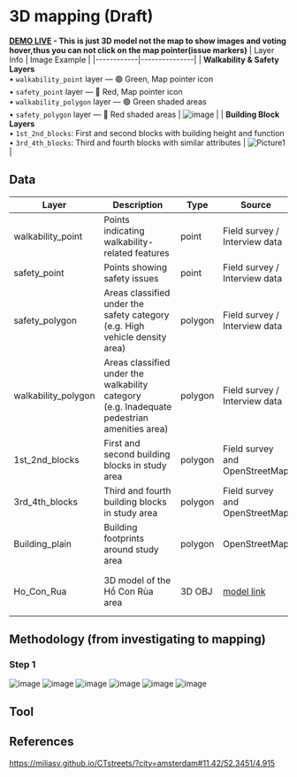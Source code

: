 # 3D mapping (Draft) 
**[DEMO LIVE](https://alicepham01.github.io/HCR-3D-Visualization/) - This is just 3D model not the map to show images and voting hover,thus you can not click on the map pointer(issue markers)**
| Layer Info | Image Example |
|------------|---------------|
| **Walkability & Safety Layers**<br>• `walkability_point` layer — 🟢 Green, Map pointer icon<br>• `safety_point` layer — 🔴 Red, Map pointer icon<br>• `walkability_polygon` layer — 🟢 Green shaded areas<br>• `safety_polygon` layer — 🔴 Red shaded areas | ![image](https://github.com/user-attachments/assets/71fdf0de-9daf-4d31-a824-093e792a8d76) |
| **Building Block Layers**<br>• `1st_2nd_blocks`: First and second blocks with building height and function<br>• `3rd_4th_blocks`: Third and fourth blocks with similar attributes | ![Picture1](https://github.com/user-attachments/assets/13e91a51-8fb2-4afc-b715-76ff810bea5d) |


## Data  
| Layer               | Description                                                                                 | Type     | Source                                                                                                                                                                                                                                                                       | Attributes                                 |
|---------------------|---------------------------------------------------------------------------------------------|----------|-------------------------------------------------------------------------------------------------------------------------------------------------------------------------------------------------------------------------------------------------------------------------------|--------------------------------------------|
| walkability_point   | Points indicating walkability-related features                                              | point    | Field survey / Interview data                                                                                                                                                                                                                                                | [Category2Id](Import_template.csv)            |
| safety_point        | Points showing safety issues                                                                | point    | Field survey / Interview data                                                                                                                                                                                                                                                | [Category1Id](Import_template.csv)      |
| safety_polygon      | Areas classified under the safety category (e.g. High vehicle density area)                 | polygon  | Field survey / Interview data                                                                                                                                                                                                                                                | [Category1Id](Import_template.csv)    |
| walkability_polygon | Areas classified under the walkability category (e.g. Inadequate pedestrian amenities area) | polygon  | Field survey / Interview data                                                                                                                                                                                                                                                | [Category2Id](Import_template.csv)           |
| 1st_2nd_blocks      | First and second building blocks in study area                                              | polygon  | Field survey and OpenStreetMap                                                                                                                                                                                                                                               | building_height, building_function         |
| 3rd_4th_blocks      | Third and fourth building blocks in study area                                              | polygon  | Field survey and OpenStreetMap                                                                                                                                                                                                                                               | building_height, building_function         |
| Building_plain      | Building footprints around study area                                                       | polygon  | OpenStreetMap                                                                                                                                                                                                                                                                | Basic geometry only                        |
| Ho_Con_Rua          | 3D model of the Hồ Con Rùa area                                                             | 3D OBJ   | [model link](https://embed-3dwarehouse-classic.sketchup.com/model/240d196d-e025-4c86-bd1f-dbd7f9c46f73/Turtle-Lake-Ho-Chi-Minh-city-H%E1%BB%93-Con-R%C3%B9a) | Mesh geometry, texture, landmark elements  |

## Methodology (from investigating to mapping)
### Step 1
![image](https://github.com/user-attachments/assets/1ba665f7-e843-46d6-a79d-15f7dd70a19d)
![image](https://github.com/user-attachments/assets/58c07462-897e-418d-8f1a-f952a2dd660f)
![image](https://github.com/user-attachments/assets/f30dc1b9-0374-4465-81b2-366c36cb81e1)
![image](https://github.com/user-attachments/assets/9c5183e2-5689-4d1e-ab73-322f71a54e8c)
![image](https://github.com/user-attachments/assets/f9b0203d-827e-4517-86f9-0b23551464af)
![image](https://github.com/user-attachments/assets/ba4eea18-f186-4308-827f-6d57fcff1fc8)

## Tool
## References 
https://miliasv.github.io/CTstreets/?city=amsterdam#11.42/52.3451/4.915
